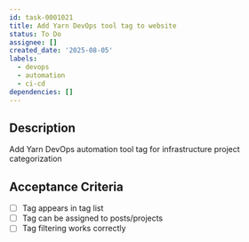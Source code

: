 ```yaml
---
id: task-0001021
title: Add Yarn DevOps tool tag to website
status: To Do
assignee: []
created_date: '2025-08-05'
labels:
  - devops
  - automation
  - ci-cd
dependencies: []
---
```


## Description

Add Yarn DevOps automation tool tag for infrastructure project categorization

## Acceptance Criteria

- [ ] Tag appears in tag list
- [ ] Tag can be assigned to posts/projects
- [ ] Tag filtering works correctly

